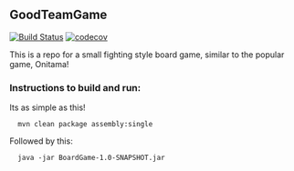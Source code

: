 ## GoodTeamGame
[![Build Status](https://travis-ci.com/cmput402-w19/assignment4tdd-goodteam.svg?branch=master)](https://travis-ci.com/cmput402-w19/assignment4tdd-goodteam)
[![codecov](https://codecov.io/gh/cmput402-w19/assignment4tdd-goodteam/branch/master/graph/badge.svg)](https://codecov.io/gh/cmput402-w19/assignment4tdd-goodteam)

This is a repo for a small fighting style board game, similar to the popular game, Onitama!

### Instructions to build and run:

Its as simple as this!

      mvn clean package assembly:single

Followed by this:

      java -jar BoardGame-1.0-SNAPSHOT.jar